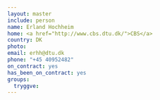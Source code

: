 ```yaml
---
layout: master
include: person
name: Erland Hochheim
home: <a href="http://www.cbs.dtu.dk/">CBS</a>
country: DK
photo:
email: erhh@dtu.dk
phone: "+45 40952482"
on_contract: yes
has_been_on_contract: yes
groups:
  tryggve:
---
```

